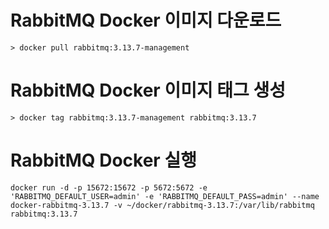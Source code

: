 # RabbitMQ Docker 이미지 다운로드
```
> docker pull rabbitmq:3.13.7-management
```

# RabbitMQ Docker 이미지 태그 생성
```
> docker tag rabbitmq:3.13.7-management rabbitmq:3.13.7
```

# RabbitMQ Docker 실행
```
docker run -d -p 15672:15672 -p 5672:5672 -e 'RABBITMQ_DEFAULT_USER=admin' -e 'RABBITMQ_DEFAULT_PASS=admin' --name docker-rabbitmq-3.13.7 -v ~/docker/rabbitmq-3.13.7:/var/lib/rabbitmq rabbitmq:3.13.7
```